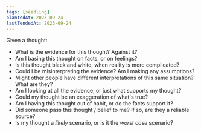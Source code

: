 ```yaml
---
tags: [seedling]
plantedAt: 2023-09-24
lastTendedAt: 2023-09-24
---
```

Given a thought:

- What is the evidence for this thought? Against it?
- Am I basing this thought on facts, or on feelings?
- Is this thought black and white, when reality is more complicated?
- Could I be misinterpreting the evidence? Am I making any assumptions?
- Might other people have different interpretations of this same situation? What are they?
- Am I looking at all the evidence, or just what supports my thought?
- Could my thought be an exaggeration of what's true?
- Am I having this thought out of habit, or do the facts support it?
- Did someone pass this thought / belief to me? If so, are they a reliable source?
- Is my thought a _likely_ scenario, or is it the _worst case_ scenario?